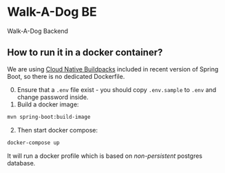 # Walk-A-Dog BE

Walk-A-Dog Backend

## How to run it in a docker container?

We are using [Cloud Native Buildpacks](https://docs.spring.io/spring-boot/docs/2.6.6/maven-plugin/reference/htmlsingle/#build-image) included in recent version of Spring Boot, so there is no dedicated Dockerfile. 


0. Ensure that a `.env` file exist - you should copy `.env.sample` to `.env` and change password inside.
1. Build a docker image:
```bash
mvn spring-boot:build-image
```
2. Then start docker compose:
```bash
docker-compose up
```

It will run a docker profile which is based on _non-persistent_ postgres database.
